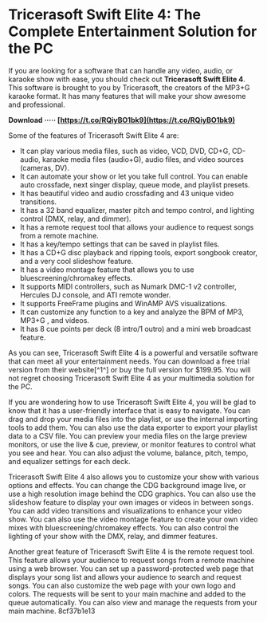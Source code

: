 
 
# Tricerasoft Swift Elite 4: The Complete Entertainment Solution for the PC
 
If you are looking for a software that can handle any video, audio, or karaoke show with ease, you should check out **Tricerasoft Swift Elite 4**. This software is brought to you by Tricerasoft, the creators of the MP3+G karaoke format. It has many features that will make your show awesome and professional.
 
**Download ····· [https://t.co/RQiyBO1bk9](https://t.co/RQiyBO1bk9)**


 
Some of the features of Tricerasoft Swift Elite 4 are:
 
- It can play various media files, such as video, VCD, DVD, CD+G, CD-audio, karaoke media files (audio+G), audio files, and video sources (cameras, DV).
- It can automate your show or let you take full control. You can enable auto crossfade, next singer display, queue mode, and playlist presets.
- It has beautiful video and audio crossfading and 43 unique video transitions.
- It has a 32 band equalizer, master pitch and tempo control, and lighting control (DMX, relay, and dimmer).
- It has a remote request tool that allows your audience to request songs from a remote machine.
- It has a key/tempo settings that can be saved in playlist files.
- It has a CD+G disc playback and ripping tools, export songbook creator, and a very cool slideshow feature.
- It has a video montage feature that allows you to use bluescreening/chromakey effects.
- It supports MIDI controllers, such as Numark DMC-1 v2 controller, Hercules DJ console, and ATI remote wonder.
- It supports FreeFrame plugins and WinAMP AVS visualizations.
- It can customize any function to a key and analyze the BPM of MP3, MP3+G , and videos.
- It has 8 cue points per deck (8 intro/1 outro) and a mini web broadcast feature.

As you can see, Tricerasoft Swift Elite 4 is a powerful and versatile software that can meet all your entertainment needs. You can download a free trial version from their website[^1^] or buy the full version for $199.95. You will not regret choosing Tricerasoft Swift Elite 4 as your multimedia solution for the PC.
  
If you are wondering how to use Tricerasoft Swift Elite 4, you will be glad to know that it has a user-friendly interface that is easy to navigate. You can drag and drop your media files into the playlist, or use the internal importing tools to add them. You can also use the data exporter to export your playlist data to a CSV file. You can preview your media files on the large preview monitors, or use the live & cue, preview, or monitor features to control what you see and hear. You can also adjust the volume, balance, pitch, tempo, and equalizer settings for each deck.
 
Tricerasoft Swift Elite 4 also allows you to customize your show with various options and effects. You can change the CDG background image live, or use a high resolution image behind the CDG graphics. You can also use the slideshow feature to display your own images or videos in between songs. You can add video transitions and visualizations to enhance your video show. You can also use the video montage feature to create your own video mixes with bluescreening/chromakey effects. You can also control the lighting of your show with the DMX, relay, and dimmer features.
 
Another great feature of Tricerasoft Swift Elite 4 is the remote request tool. This feature allows your audience to request songs from a remote machine using a web browser. You can set up a password-protected web page that displays your song list and allows your audience to search and request songs. You can also customize the web page with your own logo and colors. The requests will be sent to your main machine and added to the queue automatically. You can also view and manage the requests from your main machine.
 8cf37b1e13
 
